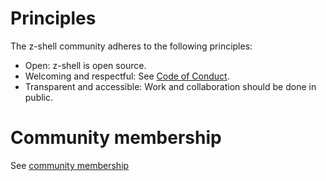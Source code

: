 # Principles

The z-shell community adheres to the following principles:
* Open: z-shell is open source.
* Welcoming and respectful: See [Code of Conduct](CODE_OF_CONDUCT.md).
* Transparent and accessible: Work and collaboration should be done in public.

# Community membership

See [community membership](https://github.com/z-shell/community/blob/main/community-membership.md)
